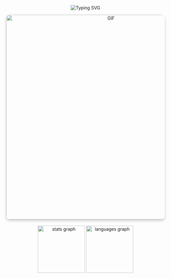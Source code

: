 <p align="center">
  <img src="https://readme-typing-svg.demolab.com?font=Press+Start+2P&pause=1000&color=58A6FF&center=true&vCenter=true&width=1000&lines=Acessando+perfil+do+Joniel...;Identifica%C3%A7%C3%A3o%3A+Confirmada;%C3%81rea%3A+Dev+%7C+Embarcados+%7C+Pesq+Aplicada;Status%3A+Online+%E2%9C%94%EF%B8%8F" alt="Typing SVG" />
</p>

<div align="center">
  <img alt="GIF" src="https://c.tenor.com/rCaIUO0MP-EAAAAC/mario-pixel-art.gif" width="650" height="auto" style="border-radius: 10px; box-shadow: 0 4px 8px rgba(0, 0, 0, 0.2); margin-bottom: 20px;" />
</div>

<div align="center">
  <img src="https://github-readme-stats.vercel.app/api?username=jonielmendes&hide_title=false&hide_rank=false&show_icons=true&include_all_commits=true&count_private=true&disable_animations=false&theme=dark&bg_color=0d1117&title_color=58a6ff&text_color=c9d1d9&icon_color=58a6ff&border_color=1f6feb&locale=en&hide_border=false&order=1" height="150" alt="stats graph" />
  <img src="https://github-readme-stats.vercel.app/api/top-langs?username=jonielmendes&locale=en&hide_title=false&layout=compact&card_width=320&langs_count=5&theme=dark&bg_color=0d1117&title_color=58a6ff&text_color=c9d1d9&border_color=1f6feb&hide_border=false&order=2" height="150" alt="languages graph" />
</div>
